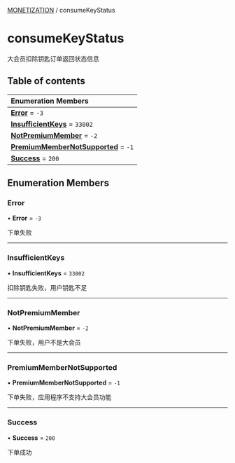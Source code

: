 [MONETIZATION](../groups/MONETIZATION.MONETIZATION.md) / consumeKeyStatus

# consumeKeyStatus <Badge type="tip" text="Enumeration" /> <Score text="consumeKeyStatus" />

大会员扣除钥匙订单返回状态信息

## Table of contents

| Enumeration Members |
| :-----|
| **[Error](Service.consumeKeyStatus.md#error)** = ``-3`` <br> |
| **[InsufficientKeys](Service.consumeKeyStatus.md#insufficientkeys)** = ``33002`` <br> |
| **[NotPremiumMember](Service.consumeKeyStatus.md#notpremiummember)** = ``-2`` <br> |
| **[PremiumMemberNotSupported](Service.consumeKeyStatus.md#premiummembernotsupported)** = ``-1`` <br> |
| **[Success](Service.consumeKeyStatus.md#success)** = ``200`` <br> |

## Enumeration Members

### Error <Score text="Error" /> 

• **Error** = ``-3``

下单失败

___

### InsufficientKeys <Score text="InsufficientKeys" /> 

• **InsufficientKeys** = ``33002``

扣除钥匙失败，用户钥匙不足

___

### NotPremiumMember <Score text="NotPremiumMember" /> 

• **NotPremiumMember** = ``-2``

下单失败，用户不是大会员

___

### PremiumMemberNotSupported <Score text="PremiumMemberNotSupported" /> 

• **PremiumMemberNotSupported** = ``-1``

下单失败，应用程序不支持大会员功能

___

### Success <Score text="Success" /> 

• **Success** = ``200``

下单成功
